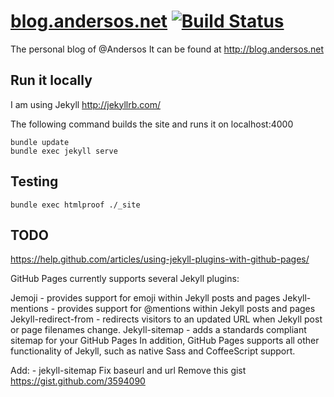 # [blog.andersos.net](http://blog.andersos.net/) [![Build Status](https://travis-ci.org/Andersos/blog.andersos.net.svg)](https://travis-ci.org/Andersos/blog.andersos.net)

The personal blog of @Andersos
It can be found at http://blog.andersos.net

## Run it locally

I am using Jekyll http://jekyllrb.com/

The following command builds the site and runs it on localhost:4000

```shell
bundle update
bundle exec jekyll serve
```

## Testing
```shell
bundle exec htmlproof ./_site
```

## TODO
https://help.github.com/articles/using-jekyll-plugins-with-github-pages/

GitHub Pages currently supports several Jekyll plugins:

Jemoji - provides support for emoji within Jekyll posts and pages
Jekyll-mentions - provides support for @mentions within Jekyll posts and pages
Jekyll-redirect-from - redirects visitors to an updated URL when Jekyll post or page filenames change.
Jekyll-sitemap - adds a standards compliant sitemap for your GitHub Pages
In addition, GitHub Pages supports all other functionality of Jekyll, such as native Sass and CoffeeScript support.

Add:   - jekyll-sitemap
Fix baseurl and url
Remove this gist https://gist.github.com/3594090
